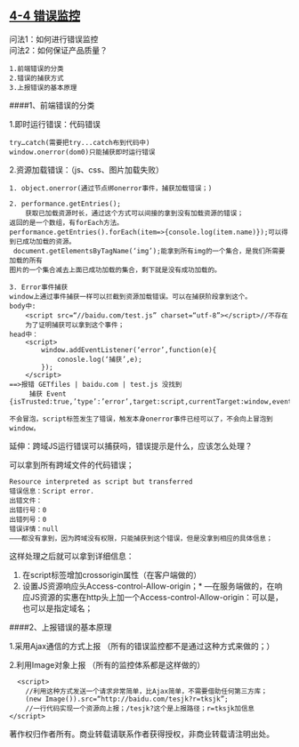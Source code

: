 ## [4-4 错误监控](https://www.jianshu.com/p/ed3a0e42ad76)



问法1：如何进行错误监控  
问法2：如何保证产品质量？

	1.前端错误的分类
	2.错误的捕获方式
	3.上报错误的基本原理
	
####1、前端错误的分类  

1.即时运行错误：代码错误

    try…catch(需要把try...catch布到代码中)
    window.onerror(dom0)只能捕获即时运行错误
    
2.资源加载错误：（js、css、图片加载失败）

    1. object.onerror(通过节点绑onerror事件，捕获加载错误；)
    
    2. performance.getEntries();
        获取已加载资源时长，通过这个方式可以间接的拿到没有加载资源的错误；
    返回的是一个数组，有forEach方法。   performance.getEntries().forEach(item=>{console.log(item.name)});可以得到已成功加载的资源。
	 document.getElementsByTagName(‘img’);能拿到所有img的一个集合，是我们所需要加载的所有
	图片的一个集合减去上面已成功加载的集合，剩下就是没有成功加载的。
	
   	3. Error事件捕获
    window上通过事件捕获一样可以拦截到资源加载错误。可以在捕获阶段拿到这个。
    body中:
        <script src=“//baidu.com/test.js” charset=“utf-8”></script>//不存在
        为了证明捕获可以拿到这个事件；
    head中：
        <script>
            window.addEventListener(‘error’,function(e){
                conosle.log(‘捕获’,e);
            });
        </script>
    ==>报错 GETfiles | baidu.com | test.js 没找到    
         捕获 Event {isTrusted:true,’type’:’error’,target:script,currentTarget:window,eventphase:1…}
        
 	不会冒泡，script标签发生了错误，触发本身onerror事件已经可以了，不会向上冒泡到window。
 	
延伸：跨域JS运行错误可以捕获吗，错误提示是什么，应该怎么处理？

可以拿到所有跨域文件的代码错误；

```
Resource interpreted as script but transferred
错误信息：Script error.
出错文件：
出错行号：0
出错列号：0
错误详情：null
———都没有拿到，因为跨域没有权限，只能捕获到这个错误，但是没拿到相应的具体信息；
```

这样处理之后就可以拿到详细信息：  

1. 在script标签增加crossorigin属性（在客户端做的）
2. 设置JS资源响应头Access-control-Allow-origin；*
—在服务端做的，在响应JS资源的实惠在http头上加一个Access-control-Allow-origin：可以是，也可以是指定域名；

####2、上报错误的基本原理

1.采用Ajax通信的方式上报
（所有的错误监控都不是通过这种方式来做的；）

2.利用Image对象上报
（所有的监控体系都是这样做的）


      <script>
        //利用这种方式发送一个请求非常简单，比Ajax简单，不需要借助任何第三方库；
        (new Image()).src=“http://baidu.com/tesjk?r=tksjk”;
        //一行代码实现一个资源向上报；/tesjk?这个是上报路径；r=tksjk加信息
    </script>


著作权归作者所有。商业转载请联系作者获得授权，非商业转载请注明出处。